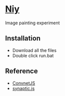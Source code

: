 [Niy](https://github.com/microic/niy)
====  
Image painting experiment 

Installation
----
* Download all the files
* Double click run.bat

Reference
----
* [ConvnetJS](http://cs.stanford.edu/people/karpathy/convnetjs/demo/image_regression.html)
* [synaptic.js](http://caza.la/synaptic/#/paint-an-image)

